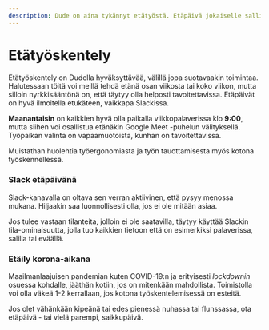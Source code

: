 ```yaml
---
description: Dude on aina tykännyt etätyöstä. Etäpäivä jokaiselle sallittakoon.
---
```


# Etätyöskentely

Etätyöskentely on Dudella hyväksyttävää, välillä jopa suotavaakin toimintaa. Halutessaan töitä voi meillä tehdä etänä osan viikosta tai koko viikon, mutta silloin nyrkkisääntönä on, että täytyy olla helposti tavoitettavissa. Etäpäivät on hyvä ilmoitella etukäteen, vaikkapa Slackissa.

**Maanantaisin** on kaikkien hyvä olla paikalla viikkopalaverissa klo **9:00**, mutta siihen voi osallistua etänäkin Google Meet -puhelun välityksellä. Työpaikan valinta on vapaamuotoista, kunhan on tavoitettavissa.

Muistathan huolehtia työergonomiasta ja työn tauottamisesta myös kotona työskennellessä.

### Slack etäpäivänä

Slack-kanavalla on oltava sen verran aktiivinen, että pysyy menossa mukana. Hiljaakin saa luonnollisesti olla, jos ei ole mitään asiaa.

Jos tulee vastaan tilanteita, jolloin ei ole saatavilla, täytyy käyttää Slackin tila-ominaisuutta, jolla tuo kaikkien tietoon että on esimerkiksi palaverissa, salilla tai eväällä.

### Etäily korona-aikana

Maailmanlaajuisen pandemian kuten COVID-19:n ja erityisesti _lockdownin_ osuessa kohdalle, jääthän kotiin, jos on mitenkään mahdollista. Toimistolla voi olla väkeä 1-2 kerrallaan, jos kotona työskentelemisessä on esteitä.

Jos olet vähänkään kipeänä tai edes pienessä nuhassa tai flunssassa, ota etäpäivä - tai vielä parempi, saikkupäivä.
